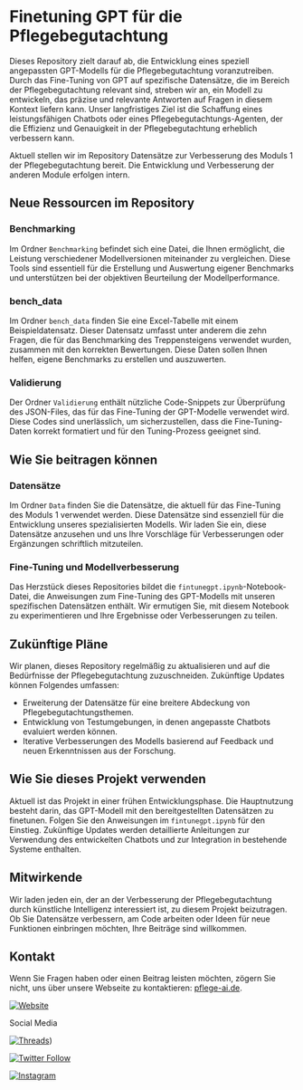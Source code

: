 # Finetuning GPT für die Pflegebegutachtung

Dieses Repository zielt darauf ab, die Entwicklung eines speziell angepassten GPT-Modells für die Pflegebegutachtung voranzutreiben. Durch das Fine-Tuning von GPT auf spezifische Datensätze, die im Bereich der Pflegebegutachtung relevant sind, streben wir an, ein Modell zu entwickeln, das präzise und relevante Antworten auf Fragen in diesem Kontext liefern kann. Unser langfristiges Ziel ist die Schaffung eines leistungsfähigen Chatbots oder eines Pflegebegutachtungs-Agenten, der die Effizienz und Genauigkeit in der Pflegebegutachtung erheblich verbessern kann.

Aktuell stellen wir im Repository Datensätze zur Verbesserung des Moduls 1 der Pflegebegutachtung bereit. Die Entwicklung und Verbesserung der anderen Module erfolgen intern.

## Neue Ressourcen im Repository

### Benchmarking

Im Ordner `Benchmarking` befindet sich eine Datei, die Ihnen ermöglicht, die Leistung verschiedener Modellversionen miteinander zu vergleichen. Diese Tools sind essentiell für die Erstellung und Auswertung eigener Benchmarks und unterstützen bei der objektiven Beurteilung der Modellperformance.

### bench_data

Im Ordner `bench_data` finden Sie eine Excel-Tabelle mit einem Beispieldatensatz. Dieser Datensatz umfasst unter anderem die zehn Fragen, die für das Benchmarking des Treppensteigens verwendet wurden, zusammen mit den korrekten Bewertungen. Diese Daten sollen Ihnen helfen, eigene Benchmarks zu erstellen und auszuwerten.

### Validierung

Der Ordner `Validierung` enthält nützliche Code-Snippets zur Überprüfung des JSON-Files, das für das Fine-Tuning der GPT-Modelle verwendet wird. Diese Codes sind unerlässlich, um sicherzustellen, dass die Fine-Tuning-Daten korrekt formatiert und für den Tuning-Prozess geeignet sind.

## Wie Sie beitragen können

### Datensätze

Im Ordner `Data` finden Sie die Datensätze, die aktuell für das Fine-Tuning des Moduls 1 verwendet werden. Diese Datensätze sind essenziell für die Entwicklung unseres spezialisierten Modells. Wir laden Sie ein, diese Datensätze anzusehen und uns Ihre Vorschläge für Verbesserungen oder Ergänzungen schriftlich mitzuteilen.

### Fine-Tuning und Modellverbesserung

Das Herzstück dieses Repositories bildet die `fintunegpt.ipynb`-Notebook-Datei, die Anweisungen zum Fine-Tuning des GPT-Modells mit unseren spezifischen Datensätzen enthält. Wir ermutigen Sie, mit diesem Notebook zu experimentieren und Ihre Ergebnisse oder Verbesserungen zu teilen.

## Zukünftige Pläne

Wir planen, dieses Repository regelmäßig zu aktualisieren und auf die Bedürfnisse der Pflegebegutachtung zuzuschneiden. Zukünftige Updates können Folgendes umfassen:

- Erweiterung der Datensätze für eine breitere Abdeckung von Pflegebegutachtungsthemen.
- Entwicklung von Testumgebungen, in denen angepasste Chatbots evaluiert werden können.
- Iterative Verbesserungen des Modells basierend auf Feedback und neuen Erkenntnissen aus der Forschung.

## Wie Sie dieses Projekt verwenden

Aktuell ist das Projekt in einer frühen Entwicklungsphase. Die Hauptnutzung besteht darin, das GPT-Modell mit den bereitgestellten Datensätzen zu finetunen. Folgen Sie den Anweisungen im `fintunegpt.ipynb` für den Einstieg. Zukünftige Updates werden detaillierte Anleitungen zur Verwendung des entwickelten Chatbots und zur Integration in bestehende Systeme enthalten.

## Mitwirkende

Wir laden jeden ein, der an der Verbesserung der Pflegebegutachtung durch künstliche Intelligenz interessiert ist, zu diesem Projekt beizutragen. Ob Sie Datensätze verbessern, am Code arbeiten oder Ideen für neue Funktionen einbringen möchten, Ihre Beiträge sind willkommen.

## Kontakt

Wenn Sie Fragen haben oder einen Beitrag leisten möchten, zögern Sie nicht, uns über unsere Webseite zu kontaktieren: [pflege-ai.de](https://pflege-ai.de/).

[![Website](https://img.shields.io/badge/Pflege--AI-Webseite-%230f0122?style=flat&logo=Web&logoColor=ff8154)](https://pflege-ai.de/)

Social Media

[![Threads](https://img.shields.io/badge/Threads-Follow%20me-blue?style=flat&logo=Thread&logoColor=white)](https://www.threads.net/@pflege_ki))

[![Twitter Follow](https://img.shields.io/twitter/follow/ai_fuerth?style=social)](https://twitter.com/ai_fuerth)

[![Instagram](https://img.shields.io/badge/Instagram-Follow%20@pflege__ki-blue?style=flat&logo=instagram&logoColor=white)](https://www.instagram.com/pflege_ki/)
